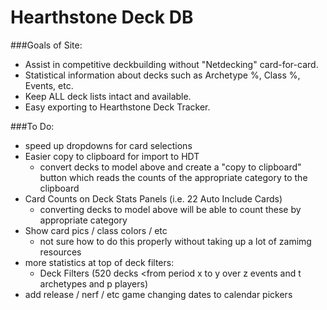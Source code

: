 # Hearthstone Deck DB

###Goals of Site:
- Assist in competitive deckbuilding without "Netdecking" card-for-card.
- Statistical information about decks such as Archetype %, Class %, Events, etc.
- Keep ALL deck lists intact and available.
- Easy exporting to Hearthstone Deck Tracker.

###To Do:
- speed up dropdowns for card selections
- Easier copy to clipboard for import to HDT
    + convert decks to model above and create a "copy to clipboard" button which reads the counts of the appropriate category to the clipboard
- Card Counts on Deck Stats Panels (i.e. 22 Auto Include Cards)
    + converting decks to model above will be able to count these by appropriate category
- Show card pics / class colors / etc
    + not sure how to do this properly without taking up a lot of zamimg resources
- more statistics at top of deck filters:
    + Deck Filters (520 decks <from period x to y over z events and t archetypes and p players)
- add release / nerf / etc game changing dates to calendar pickers